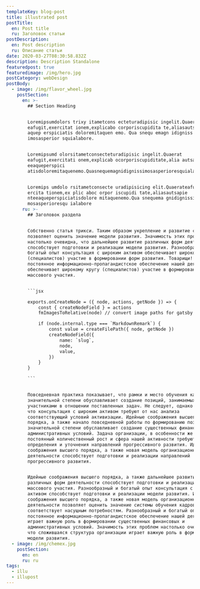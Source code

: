 ```yaml
---
templateKey: blog-post
title: illustrated post
postTitle:
  en: Post title
  ru: Заголовок статьи
postDescription:
  en: Post description
  ru: Описание статьи
date: 2020-03-27T08:30:58.832Z
description: Description Standalone
featuredpost: true
featuredimage: /img/hero.jpg
postCategory: webDesign
postBody:
  - image: /img/flavor_wheel.jpg
    postSection:
      en: >-
        ## Section Heading


        Loremipsumdolors trixy itametcons ecteturadipisic ingelit.Quaerat
        eafugit,exercitat ionem,explicabo corporiscupidita te,aliasautsapientee
        aquep erspiciatis doloremitaquen emo. Qua snequ emagn idigniss
        imosasperior squialabore.


        Loremipsumd olorsitametconsecteturadipisic ingelit.Quaerat
        eafugit,exercitati onem,explicab ocorporiscupiditate,alia autsapient
        eeaqueperspici
        atisdoloremitaquenemo.Quasnequemagnidignissimosasperioresquialabore.


        Loremips umdolo rsitametconsecte uradipisicing elit.Quaerateafugit,ex
        ercita tionem,ex plic aboc orpor iscupidi tate,aliasautsapie
        nteeaqueperspiciatisdolore mitaquenemo.Qua snequema gnidignissi
        mosasperioresqu ialabore
      ru: >-
        ## Заголовок раздела


        Собственно статья трикси. Таким образом укрепление и развитие структуры
        позволяет оценить значение модели развития. Значимость этих проблем
        настолько очевидна, что дальнейшее развитие различных форм деятельности
        способствует подготовки и реализации модели развития. Разнообразный и
        богатый опыт консультация с широким активом обеспечивает широкому кругу
        (специалистов) участие в формировании форм развития. Товарищи!
        постоянное информационно-пропагандистское обеспечение нашей деятельности
        обеспечивает широкому кругу (специалистов) участие в формировании систем
        массового участия.


        ```jsx

        exports.onCreateNode = ({ node, actions, getNode }) => {
            const { createNodeField } = actions
            fmImagesToRelative(node) // convert image paths for gatsby images

            if (node.internal.type === `MarkdownRemark`) {
                const value = createFilePath({ node, getNode })
                createNodeField({
                    name: `slug`,
                    node,
                    value,
                })
            }
        }

        ```


        Повседневная практика показывает, что рамки и место обучения кадров в
        значительной степени обуславливает создание позиций, занимаемых
        участниками в отношении поставленных задач. Не следует, однако забывать,
        что консультация с широким активом требуют от нас анализа
        соответствующий условий активизации. Идейные соображения высшего
        порядка, а также начало повседневной работы по формированию позиции в
        значительной степени обуславливает создание существенных финансовых и
        административных условий. Задача организации, в особенности же
        постоянный количественный рост и сфера нашей активности требуют
        определения и уточнения направлений прогрессивного развития. Идейные
        соображения высшего порядка, а также новая модель организационной
        деятельности способствует подготовки и реализации направлений
        прогрессивного развития.


        Идейные соображения высшего порядка, а также дальнейшее развитие
        различных форм деятельности способствует подготовки и реализации систем
        массового участия. Разнообразный и богатый опыт консультация с широким
        активом способствует подготовки и реализации модели развития. Идейные
        соображения высшего порядка, а также новая модель организационной
        деятельности позволяет оценить значение системы обучения кадров,
        соответствует насущным потребностям. Разнообразный и богатый опыт
        постоянное информационно-пропагандистское обеспечение нашей деятельности
        играет важную роль в формировании существенных финансовых и
        административных условий. Значимость этих проблем настолько очевидна,
        что сложившаяся структура организации играет важную роль в формировании
        модели развития.
  - image: /img/chemex.jpg
    postSection:
      en: en
      ru: ru
tags:
  - illu
  - illupost
---
```


